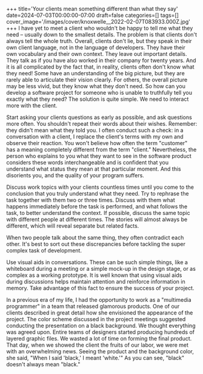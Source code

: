 +++
title='Your clients mean something different than what they say'
date=2024-07-03T00:00:00-07:00
draft=false
categories=[]
tags=[]
cover_image='/images/cover/knoxwelle__2022-02-07T083933.000Z.jpg'
+++
I have yet to meet a client who wouldn't be happy to tell me what they need – usually down to the smallest details. The problem is that clients don't always tell the whole truth. Overall, clients don't lie, but they speak in their own client language, not in the language of developers. They have their own vocabulary and their own context. They leave out important details. They talk as if you have also worked in their company for twenty years. And it is all complicated by the fact that, in reality, clients often don't know what they need! Some have an understanding of the big picture, but they are rarely able to articulate their vision clearly. For others, the overall picture may be less vivid, but they know what they don't need. So how can you develop a software project for someone who is unable to truthfully tell you exactly what they need? The solution is quite simple. We need to interact more with the client.

Start asking your clients questions as early as possible, and ask questions more often. You shouldn't repeat their words about their wishes. Remember: they didn't mean what they told you. I often conduct such a check: in a conversation with a client, I replace the client's terms with my own and observe their reaction. You won't believe how often the term "customer" has a meaning completely different from the term "client." Nevertheless, the person who explains to you what they want to see in the software product considers these words interchangeable and is confident that you understand what status they mean at that particular moment. And this disorients you, and the quality of your program suffers.

Discuss work topics with your clients countless times until you come to the conclusion that you truly understand what they need. Try to rephrase the task together with them two or three times. Discuss with them what happens immediately before the task is performed, and what follows the task, to better understand the context. If possible, discuss the same topic with different people at different times. The stories will almost always be different, which will reveal separate but related facts. 

When two people talk about the same thing, they often contradict each other. It's best to sort out these discrepancies before tackling the super complex task of development.

Use visual aids in conversations. These can be such simple things,
like a whiteboard during a meeting or a simple mock-up in the design stage, or as complex as a working prototype. It is well known that using visual aids during discussions helps maintain attention and reinforce information in memory. Take advantage of this fact to ensure the success of your project.

In a previous era of my life, I had the opportunity to work as a "multimedia programmer" in a team that released glamorous products. One of our clients described in great detail how she envisioned the appearance of the project.
The color scheme discussed in the project meetings suggested conducting the presentation on a black background. We thought everything was agreed upon. Entire teams of designers started producing hundreds of layered graphic files. We wasted a lot of time on forming the final product. That day,
when we showed the client the fruits of our labor, we were met with an overwhelming
news. Seeing the product and the background color, she said, "When I said 'black,' I meant 'white.'" As you can see, "black" doesn't always mean "black."